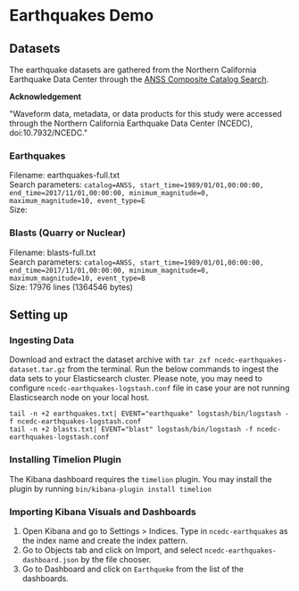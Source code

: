 # Earthquakes Demo

## Datasets

The earthquake datasets are gathered from the Northern California Earthquake Data Center through the [ANSS Composite Catalog Search](http://www.ncedc.org/anss/catalog-search.html).

**Acknowledgement**

"Waveform data, metadata, or data products for this study were accessed through the Northern California Earthquake Data Center (NCEDC), doi:10.7932/NCEDC."

### Earthquakes

Filename: earthquakes-full.txt  
Search parameters: `catalog=ANSS, start_time=1989/01/01,00:00:00, end_time=2017/11/01,00:00:00, minimum_magnitude=0, maximum_magnitude=10, event_type=E`  
Size: 

### Blasts (Quarry or Nuclear)

Filename: blasts-full.txt  
Search parameters: `catalog=ANSS, start_time=1989/01/01,00:00:00, end_time=2017/11/01,00:00:00, minimum_magnitude=0, maximum_magnitude=10, event_type=B`  
Size: 17976 lines (1364546 bytes)

## Setting up

### Ingesting Data

Download and extract the dataset archive with `tar zxf ncedc-earthquakes-dataset.tar.gz` from the terminal. Run the below commands to ingest the data sets to your Elasticsearch cluster. Please note, you may need to configure `ncedc-earthquakes-logstash.conf` file in case your are not running Elasticsearch node on your local host.

```
tail -n +2 earthquakes.txt| EVENT="earthquake" logstash/bin/logstash -f ncedc-earthquakes-logstash.conf
tail -n +2 blasts.txt| EVENT="blast" logstash/bin/logstash -f ncedc-earthquakes-logstash.conf
```

### Installing Timelion Plugin

The Kibana dashboard requires the `timelion` plugin. You may install the plugin by running `bin/kibana-plugin install timelion`

### Importing Kibana Visuals and Dashboards

1. Open Kibana and go to Settings > Indices. Type in `ncedc-earthquakes` as the index name and create the index pattern.
2. Go to Objects tab and click on Import, and select `ncedc-earthquakes-dashboard.json` by the file chooser.
3. Go to Dashboard and click on `Earthqueke` from the list of the dashboards.

